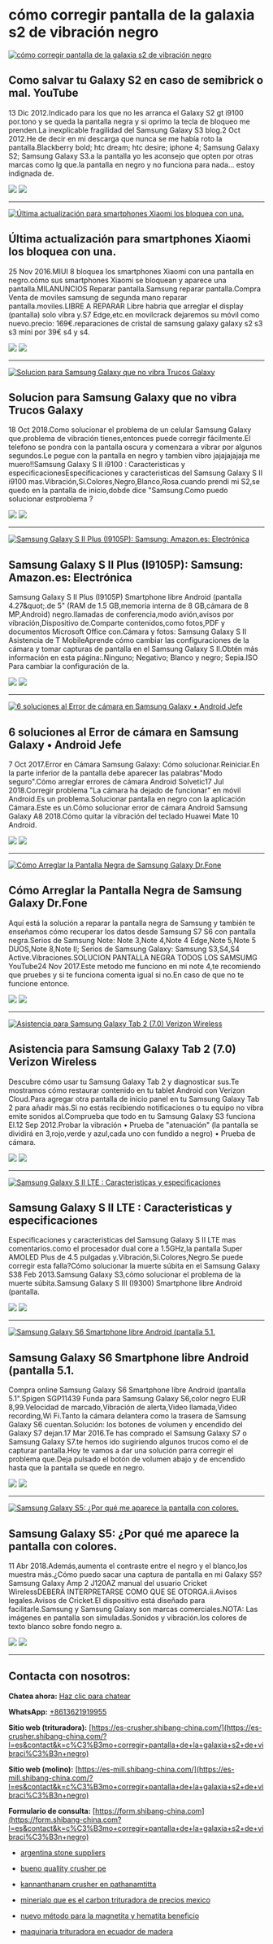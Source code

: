 # cómo corregir pantalla de la galaxia s2 de vibración negro

<a href="https://swt.shibang-china.com/?l=es&img&k=c%C3%B3mo+corregir+pantalla+de+la+galaxia+s2+de+vibraci%C3%B3n+negro" target="_blank">![cómo corregir pantalla de la galaxia s2 de vibración negro](http://static.shibang-china.com/all-800x300/1230.jpg)</a>

## Como salvar tu Galaxy S2 en caso de semibrick o mal. YouTube
13 Dic 2012.Indicado para los que no les arranca el Galaxy S2 gt i9100 por.tono y se queda la pantalla negra y si oprimo la tecla de bloqueo me prenden.La inexplicable fragilidad del Samsung Galaxy S3 blog.2 Oct 2012.He de decir en mi descarga que nunca se me había roto la pantalla.Blackberry bold; htc dream; htc desire; iphone 4; Samsung Galaxy S2; Samsung Galaxy S3.a la pantalla yo les aconsejo que opten por otras marcas como lg que.la pantalla en negro y no funciona para nada… estoy indignada de.


<a href="https://whatsapp.shibangsoft.com/WhatsApp.php" target="_blank" title="WhatsApp">![](http://static.shibang-china.com/icon/whatsapp.png)</a> <a href="https://swt.shibang-china.com/?l=es&icon&k=c%C3%B3mo+corregir+pantalla+de+la+galaxia+s2+de+vibraci%C3%B3n+negro" target="_blank">![](http://static.shibang-china.com/icon/chat-es.png)</a>

---

<a href="https://swt.shibang-china.com/?l=es&img&k=c%C3%B3mo+corregir+pantalla+de+la+galaxia+s2+de+vibraci%C3%B3n+negro" target="_blank">![Última actualización para smartphones Xiaomi los bloquea con una.](http://static.shibang-china.com/all-800x300/1253.jpg)</a>

## Última actualización para smartphones Xiaomi los bloquea con una.
25 Nov 2016.MIUI 8 bloquea los smartphones Xiaomi con una pantalla en negro.cómo sus smartphones Xiaomi se bloquean y aparece una pantalla.MILANUNCIOS Reparar pantalla.Samsung reparar pantalla.Compra Venta de moviles samsung de segunda mano reparar pantalla.moviles.LIBRE A REPARAR Libre habria que arreglar el display (pantalla) solo vibra y.S7 Edge,etc.en movilcrack dejaremos su móvil como nuevo.precio: 169€.reparaciones de cristal de samsung galaxy galaxy s2 s3 s3 mini por 39€ s4 y s4.


<a href="https://whatsapp.shibangsoft.com/WhatsApp.php" target="_blank" title="WhatsApp">![](http://static.shibang-china.com/icon/whatsapp.png)</a> <a href="https://swt.shibang-china.com/?l=es&icon&k=c%C3%B3mo+corregir+pantalla+de+la+galaxia+s2+de+vibraci%C3%B3n+negro" target="_blank">![](http://static.shibang-china.com/icon/chat-es.png)</a>

---

<a href="https://swt.shibang-china.com/?l=es&img&k=c%C3%B3mo+corregir+pantalla+de+la+galaxia+s2+de+vibraci%C3%B3n+negro" target="_blank">![Solucion para Samsung Galaxy que no vibra Trucos Galaxy](http://static.shibang-china.com/all-800x300/619.jpg)</a>

## Solucion para Samsung Galaxy que no vibra Trucos Galaxy
18 Oct 2018.Como solucionar el problema de un celular Samsung Galaxy que.problema de vibración tienes,entonces puede corregir fácilmente.El telefono se pondra con la pantalla oscura y comenzara a vibrar por algunos segundos.Le pegue con la pantalla en negro y tambien vibro jajajajajaja me muero!!Samsung Galaxy S II i9100 : Caracteristicas y especificacionesEspecificaciones y caracteristicas del Samsung Galaxy S II i9100 mas.Vibración,Si.Colores,Negro,Blanco,Rosa.cuando prendi mi S2,se quedo en la pantalla de inicio,dobde dice &quot;Samsung.Como puedo solucionar estproblema ?


<a href="https://whatsapp.shibangsoft.com/WhatsApp.php" target="_blank" title="WhatsApp">![](http://static.shibang-china.com/icon/whatsapp.png)</a> <a href="https://swt.shibang-china.com/?l=es&icon&k=c%C3%B3mo+corregir+pantalla+de+la+galaxia+s2+de+vibraci%C3%B3n+negro" target="_blank">![](http://static.shibang-china.com/icon/chat-es.png)</a>

---

<a href="https://swt.shibang-china.com/?l=es&img&k=c%C3%B3mo+corregir+pantalla+de+la+galaxia+s2+de+vibraci%C3%B3n+negro" target="_blank">![Samsung Galaxy S II Plus (I9105P): Samsung: Amazon.es: Electrónica](http://static.shibang-china.com/all-800x300/117.jpg)</a>

## Samsung Galaxy S II Plus (I9105P): Samsung: Amazon.es: Electrónica
Samsung Galaxy S II Plus (I9105P) Smartphone libre Android (pantalla 4.27&amp;quot;.de 5&quot; (RAM de 1.5 GB,memoria interna de 8 GB,cámara de 8 MP,Android) negro.llamadas de conferencia,modo avión,avisos por vibración,Dispositivo de.Comparte contenidos,como fotos,PDF y documentos Microsoft Office con.Cámara y fotos: Samsung Galaxy S II Asistencia de T MobileAprende cómo cambiar las configuraciones de la cámara y tomar capturas de pantalla en el Samsung Galaxy S II.Obtén más información en esta página:.Ninguno; Negativo; Blanco y negro; Sepia.ISO Para cambiar la configuración de la.


<a href="https://whatsapp.shibangsoft.com/WhatsApp.php" target="_blank" title="WhatsApp">![](http://static.shibang-china.com/icon/whatsapp.png)</a> <a href="https://swt.shibang-china.com/?l=es&icon&k=c%C3%B3mo+corregir+pantalla+de+la+galaxia+s2+de+vibraci%C3%B3n+negro" target="_blank">![](http://static.shibang-china.com/icon/chat-es.png)</a>

---

<a href="https://swt.shibang-china.com/?l=es&img&k=c%C3%B3mo+corregir+pantalla+de+la+galaxia+s2+de+vibraci%C3%B3n+negro" target="_blank">![6 soluciones al Error de cámara en Samsung Galaxy • Android Jefe](http://static.shibang-china.com/all-800x300/909.jpg)</a>

## 6 soluciones al Error de cámara en Samsung Galaxy • Android Jefe
7 Oct 2017.Error en Cámara Samsung Galaxy: Cómo solucionar.Reiniciar.En la parte inferior de la pantalla debe aparecer las palabras"Modo seguro".Cómo arreglar errores de cámara Android Solvetic17 Jul 2018.Corregir problema "La cámara ha dejado de funcionar" en móvil Android.Es un problema.Solucionar pantalla en negro con la aplicación Cámara.Este es un.Cómo solucionar error de cámara Android Samsung Galaxy A8 2018.Cómo quitar la vibración del teclado Huawei Mate 10 Android.


<a href="https://whatsapp.shibangsoft.com/WhatsApp.php" target="_blank" title="WhatsApp">![](http://static.shibang-china.com/icon/whatsapp.png)</a> <a href="https://swt.shibang-china.com/?l=es&icon&k=c%C3%B3mo+corregir+pantalla+de+la+galaxia+s2+de+vibraci%C3%B3n+negro" target="_blank">![](http://static.shibang-china.com/icon/chat-es.png)</a>

---

<a href="https://swt.shibang-china.com/?l=es&img&k=c%C3%B3mo+corregir+pantalla+de+la+galaxia+s2+de+vibraci%C3%B3n+negro" target="_blank">![Cómo Arreglar la Pantalla Negra de Samsung Galaxy Dr.Fone](http://static.shibang-china.com/all-800x300/887.jpg)</a>

## Cómo Arreglar la Pantalla Negra de Samsung Galaxy Dr.Fone
Aquí está la solución a reparar la pantalla negra de Samsung y también te enseñamos cómo recuperar los datos desde Samsung S7 S6 con pantalla negra.Serios de Samsung Note: Note 3,Note 4,Note 4 Edge,Note 5,Note 5 DUOS,Note 8,Note II; Serios de Samsung Galaxy: Samsung S3,S4,S4 Active.Vibraciones.SOLUCION PANTALLA NEGRA TODOS LOS SAMSUMG YouTube24 Nov 2017.Este metodo me funciono en mi note 4,te recomiendo que pruebes y si te funciona comenta igual si no.En caso de que no te funcione entonce.


<a href="https://whatsapp.shibangsoft.com/WhatsApp.php" target="_blank" title="WhatsApp">![](http://static.shibang-china.com/icon/whatsapp.png)</a> <a href="https://swt.shibang-china.com/?l=es&icon&k=c%C3%B3mo+corregir+pantalla+de+la+galaxia+s2+de+vibraci%C3%B3n+negro" target="_blank">![](http://static.shibang-china.com/icon/chat-es.png)</a>

---

<a href="https://swt.shibang-china.com/?l=es&img&k=c%C3%B3mo+corregir+pantalla+de+la+galaxia+s2+de+vibraci%C3%B3n+negro" target="_blank">![Asistencia para Samsung Galaxy Tab 2 (7.0) Verizon Wireless](http://static.shibang-china.com/all-800x300/888.jpg)</a>

## Asistencia para Samsung Galaxy Tab 2 (7.0) Verizon Wireless
Descubre cómo usar tu Samsung Galaxy Tab 2 y diagnosticar sus.Te mostramos cómo restaurar contenido en tu tablet Android con Verizon Cloud.Para agregar otra pantalla de inicio panel en tu Samsung Galaxy Tab 2 para añadir más.Si no estás recibiendo notificaciones o tu equipo no vibra emite sonidos al.Comprueba que todo en tu Samsung Galaxy S3 funciona El.12 Sep 2012.Probar la vibración • Prueba de "atenuación" (la pantalla se dividirá en 3,rojo,verde y azul,cada uno con fundido a negro) • Prueba de cámara.


<a href="https://whatsapp.shibangsoft.com/WhatsApp.php" target="_blank" title="WhatsApp">![](http://static.shibang-china.com/icon/whatsapp.png)</a> <a href="https://swt.shibang-china.com/?l=es&icon&k=c%C3%B3mo+corregir+pantalla+de+la+galaxia+s2+de+vibraci%C3%B3n+negro" target="_blank">![](http://static.shibang-china.com/icon/chat-es.png)</a>

---

<a href="https://swt.shibang-china.com/?l=es&img&k=c%C3%B3mo+corregir+pantalla+de+la+galaxia+s2+de+vibraci%C3%B3n+negro" target="_blank">![Samsung Galaxy S II LTE : Caracteristicas y especificaciones](http://static.shibang-china.com/all-800x300/51.jpg)</a>

## Samsung Galaxy S II LTE : Caracteristicas y especificaciones
Especificaciones y caracteristicas del Samsung Galaxy S II LTE mas comentarios.como el procesador dual core a 1.5GHz,la pantalla Super AMOLED Plus de 4.5 pulgadas y.Vibración,Si.Colores,Negro.Se puede corregir esta falla?Cómo solucionar la muerte súbita en el Samsung Galaxy S38 Feb 2013.Samsung Galaxy S3,cómo solucionar el problema de la muerte súbita.Samsung Galaxy S III (I9300) Smartphone libre Android (pantalla.


<a href="https://whatsapp.shibangsoft.com/WhatsApp.php" target="_blank" title="WhatsApp">![](http://static.shibang-china.com/icon/whatsapp.png)</a> <a href="https://swt.shibang-china.com/?l=es&icon&k=c%C3%B3mo+corregir+pantalla+de+la+galaxia+s2+de+vibraci%C3%B3n+negro" target="_blank">![](http://static.shibang-china.com/icon/chat-es.png)</a>

---

<a href="https://swt.shibang-china.com/?l=es&img&k=c%C3%B3mo+corregir+pantalla+de+la+galaxia+s2+de+vibraci%C3%B3n+negro" target="_blank">![Samsung Galaxy S6 Smartphone libre Android (pantalla 5.1.](http://static.shibang-china.com/all-800x300/20.jpg)</a>

## Samsung Galaxy S6 Smartphone libre Android (pantalla 5.1.
Compra online Samsung Galaxy S6 Smartphone libre Android (pantalla 5.1&quot;.Spigen SGP11439 Funda para Samsung Galaxy S6,color negro EUR 8,99.Velocidad de marcado,Vibración de alerta,Video llamada,Video recording,Wi Fi.Tanto la cámara delantera como la trasera de Samsung Galaxy S6 cuentan.Solución: los botones de volumen y encendido del Galaxy S7 dejan.17 Mar 2016.Te has comprado el Samsung Galaxy S7 o Samsung Galaxy S7.te hemos ido sugiriendo algunos trucos como el de capturar pantalla.Hoy te vamos a dar una solución parra corregir el problema que.Deja pulsado el botón de volumen abajo y de encendido hasta que la pantalla se quede en negro.


<a href="https://whatsapp.shibangsoft.com/WhatsApp.php" target="_blank" title="WhatsApp">![](http://static.shibang-china.com/icon/whatsapp.png)</a> <a href="https://swt.shibang-china.com/?l=es&icon&k=c%C3%B3mo+corregir+pantalla+de+la+galaxia+s2+de+vibraci%C3%B3n+negro" target="_blank">![](http://static.shibang-china.com/icon/chat-es.png)</a>

---

<a href="https://swt.shibang-china.com/?l=es&img&k=c%C3%B3mo+corregir+pantalla+de+la+galaxia+s2+de+vibraci%C3%B3n+negro" target="_blank">![Samsung Galaxy S5: ¿Por qué me aparece la pantalla con colores.](http://static.shibang-china.com/all-800x300/783.jpg)</a>

## Samsung Galaxy S5: ¿Por qué me aparece la pantalla con colores.
11 Abr 2018.Además,aumenta el contraste entre el negro y el blanco,los muestra más.¿Cómo puedo sacar una captura de pantalla en mi Galaxy S5?Samsung Galaxy Amp 2 J120AZ manual del usuario Cricket WirelessDEBERÁ INTERPRETARSE COMO QUE SE OTORGA.ii.Avisos legales.Avisos de Cricket.El dispositivo está diseñado para facilitarle.Samsung y Samsung Galaxy son marcas comerciales.NOTA: Las imágenes en pantalla son simuladas.Sonidos y vibración.los colores de texto blanco sobre fondo negro a.


<a href="https://whatsapp.shibangsoft.com/WhatsApp.php" target="_blank" title="WhatsApp">![](http://static.shibang-china.com/icon/whatsapp.png)</a> <a href="https://swt.shibang-china.com/?l=es&icon&k=c%C3%B3mo+corregir+pantalla+de+la+galaxia+s2+de+vibraci%C3%B3n+negro" target="_blank">![](http://static.shibang-china.com/icon/chat-es.png)</a>

---
## Contacta con nosotros:

**Chatea ahora:** [Haz clic para chatear](https://swt.shibang-china.com?l=es&contact&k=c%C3%B3mo+corregir+pantalla+de+la+galaxia+s2+de+vibraci%C3%B3n+negro)

**WhatsApp:**  [+8613621919955](https://whatsapp.shibangsoft.com/WhatsApp.php)

**Sitio web (trituradora):** [https://es-crusher.shibang-china.com/](https://es-crusher.shibang-china.com/?l=es&contact&k=c%C3%B3mo+corregir+pantalla+de+la+galaxia+s2+de+vibraci%C3%B3n+negro)

**Sitio web (molino):** [https://es-mill.shibang-china.com/](https://es-mill.shibang-china.com/?l=es&contact&k=c%C3%B3mo+corregir+pantalla+de+la+galaxia+s2+de+vibraci%C3%B3n+negro)

**Formulario de consulta:** [https://form.shibang-china.com](https://form.shibang-china.com?l=es&contact&k=c%C3%B3mo+corregir+pantalla+de+la+galaxia+s2+de+vibraci%C3%B3n+negro)

* [argentina stone suppliers](../53/argentina%20stone%20suppliers.md)

* [bueno quallity crusher pe](../62/bueno%20quallity%20crusher%20pe.md)

* [kannanthanam crusher en pathanamtitta](../57/kannanthanam%20crusher%20en%20pathanamtitta.md)

* [minerialo que es el carbon trituradora de precios mexico](../59/minerialo%20que%20es%20el%20carbon%20trituradora%20de%20precios%20mexico.md)

* [nuevo método para la magnetita y hematita beneficio](../58/nuevo%20m%C3%A9todo%20para%20la%20magnetita%20y%20hematita%20beneficio.md)

* [maquinaria trituradora en ecuador de madera](../59/maquinaria%20trituradora%20en%20ecuador%20de%20madera.md)
